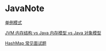 # JavaNote

[单例模式](https://github.com/ColacatCN/JavaNote/blob/master/%E5%8D%95%E4%BE%8B%E6%A8%A1%E5%BC%8F.md)

[JVM 内存结构 vs Java 内存模型 vs Java 对象模型](https://github.com/ColacatCN/JavaNote/blob/master/JVM%20%E5%86%85%E5%AD%98%E7%BB%93%E6%9E%84%20vs%20Java%20%E5%86%85%E5%AD%98%E6%A8%A1%E5%9E%8B%20vs%20Java%20%E5%AF%B9%E8%B1%A1%E6%A8%A1%E5%9E%8B.md)

[HashMap 常见面试题](https://github.com/ColacatCN/JavaNote/blob/master/HashMap%20%E5%B8%B8%E8%A7%81%E9%9D%A2%E8%AF%95%E9%A2%98.md)